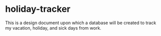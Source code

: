 # holiday-tracker

This is a design document upon which a database will be created to track my vacation, holiday, and sick days from work.
